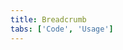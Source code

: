 ```yaml
---
title: Breadcrumb
tabs: ['Code', 'Usage']
---
```



<component 
    name="Breadcrumb"
    component="breadcrumb" 
    variation="breadcrumb"
    experimental="true"
    hasReactVersion="true"
    >
</component>
<component-docs component="breadcrumb" experimental="true"></component-docs>
